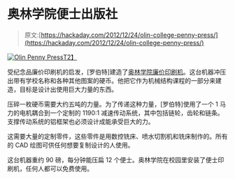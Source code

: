 # 奥林学院便士出版社

> 原文:[https://hackaday.com/2012/12/24/olin-college-penny-press/](https://hackaday.com/2012/12/24/olin-college-penny-press/)

[![Olin Penny Press](../Images/fa7f98747ce60304acc1a4e35acb341c.png)T2】](http://hackaday.com/?attachment_id=92230)

受纪念品廉价印刷机的启发，[罗伯特]建造了[奥林学院廉价印刷机](http://students.olin.edu/2013/rmcmullen/penny_press.html "Olin Penny Press")。这台机器冲压出带有学校名称和各种其他图案的硬币。他把它作为机械结构课程的一部分来建造，目标是设计出使用巨大力量的东西。

压碎一枚硬币需要大约五吨的力量。为了传递这种力量，[罗伯特]使用了一个 1 马力的电机耦合到一个定制的 1190:1 减速传动系统，其中包括链轮，齿轮和链条。支撑传动系统的铝框架也必须设计成能承受巨大的力。

这需要大量的定制零件，这些零件是用数控铣床、喷水切割机和铣床制作的。所有的 CAD 绘图可供任何想要复制设计的人使用。

这台机器重约 90 磅，每分钟能压扁 12 个便士。奥林学院在校园里安装了便士印刷机，任何人都可以免费使用。